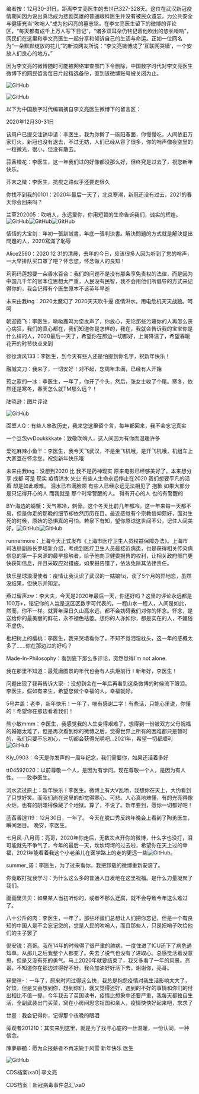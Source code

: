 编者按：12月30-31日，距离李文亮医生的去世已327-328天。这位在武汉新冠疫情期间因为说出真话成为悲剧英雄的普通眼科医生并没有被民众遗忘，为公共安全与健康充当“吹哨人”成为他闪亮的墓志铭。在李文亮医生留下的微博的评论区，“每天都有成千上万人写下日记”，“诸多双耳朵仍铭记着他吹出的悠长哨响”，网民们在这里和李文亮医生一起分享和倾诉自己的生活与命运。正如一位网名为“一朵默默绽放的花儿”的新浪网友所说：“李文亮微博成了‘互联网哭墙’，一个安放人们良心的地方。”

因为李文亮的微博随时可能被网络审查部门下令删除，中国数字时代对李文亮医生微博下的网民留言每日片段精选备份，直到该微博账号被关闭为止。

![GitHub](https://chinadigitaltimes.net/chinese/files/2020/03/Screenshot-2020-03-13-10.48.21.png)

![GitHub](https://chinadigitaltimes.net/chinese/files/2020/03/Screenshot-2020-03-15-11.01.33.png)

以下为中国数字时代编辑摘自李文亮医生微博下的留言区：

2020年12月30-31日

该用户已提交注销申请：李医生，我为你擀了一碗阳春面，你慢慢吃，人间依旧万家灯火，新冠也没有退去，不过无妨，人们已经从容了很多，你的哨声像夜空里的一粒微光，很小，但没有散去。

蒜香橙花：李医生，这一年我们过的好像都没那么好，但终究是过去了，祝您新年快乐。

芥末之微：李医生，抗疫之路似乎还要走很久

你找不到我的0101：2020年最后一天了，北京寒潮，新冠还没有过去，2021的春天你会回来吗？

兰草202005：吹哨人，永远爱你，你用短暂的生命告诉我们，诚实的辉煌。![GitHub](https://img.t.sinajs.cn/t4/appstyle/expression/ext/normal/6e/2018new_leimu_org.png)![GitHub](https://img.t.sinajs.cn/t4/appstyle/expression/ext/normal/6e/2018new_leimu_org.png)![GitHub](https://img.t.sinajs.cn/t4/appstyle/expression/ext/normal/6e/2018new_leimu_org.png)

恬恬的大宝剑：年初一張訓誡書，年底一張判決書。解決問題的方式就是解決提出問題的人，2020寫滿了恥辱

Alice2590：2020 12 31的清晨，去年的今日，应该很多人因为听到了您的哨声，一大早排队买口罩了吧？怀念您，怀念做人的良知！

莉莉玛莲想要一朵香水百合：我们的问题不是没有那条享免责权的法律，而是因为中国几千年的官本位思想太严重，人民没有民智，我不会用他们所倡导的方式来记得你的，我会记得有个医生原本不该英年早逝

未来由我ing：2020太魔幻了 2020天天吹牛逼 疫情洪水。用电危机天天战狼。呵呵

朝迎霞飞：李医生，呦呦鹿鸣为您发声了，你放心，无论那些污蔑你的人再怎么丧心病狂，我们的真心都在，我们知道你是怎样的，我在，我就会告诉我的宝宝你是什么样的人，2020最后一天了，希望你在那边一切都好，上海降温了，希望春暖花开的时节快点来到

徐徐清风133：李医生，到今天有些人还是怕提到你名字，祝新年快乐！

融城文刀：我来了，一切安好！对不起，您周年未满，已经有人开始

筠之家的一冰：李医生，一年了，你开了个头，然后，张女士收了个尾。寒冬，依然还是寒冬，春天怎么就TM那么远？！

陆晓逊：图片评论 

![GitHub](https://chinadigitaltimes.net/chinese/files/2020/12/image-1609374256090.png)

面壁人Q：有些人串改历史，我来您这里留个言，每年都回来，我不会忘记真实

一个豆包vvDoukkkkate：致敬吹哨人，这人间因为有你而温暖许多

爱吃麻辣小鱼干：李医生，我今天飞武汉，不是坐飞机哦，是开飞机哦，机组车上大家豆在怀念您，祝您新年快乐哦

未来由我ing：没想到2020 比 我不是药神现实 原来电影已经够美好了。本来想分享 成都 可是 现实 疫情洪水 失业 有些人生命永远停止在2020 我们想要平凡的活着 却是如此艰难。 泪水已布满脸颊 有些人已经永远无法相见了 抱歉 如果大部分是只记得开心的人 而我就是 那个时常警醒的人。 得有开心的人 也的有警醒的

BY-海边的螃蟹：天气寒冷，刺骨。这个冬天比前几年都冷。这一年来每一天都不易，但是你走的那晚的细节却依然历历在目。最近感觉有个宗教信仰颇好，面对生死的时候，原始的恐惧真的可怕。若泉下有知，望你原谅这世间不公，记住人间美好。![GitHub](https://s.w.org/images/core/emoji/13.0.1/72x72/1f64f.png)![GitHub](https://s.w.org/images/core/emoji/13.0.1/72x72/1f64f.png)

runnermore：上海今天正式发布《上海市医疗卫生人员权益保障办法》。上海市司法局副局长罗培新介绍，考虑到医疗卫生人员最接近病患，也是获得相关传染病信息的第一手来源的最早接触者，给予他向卫健委报告的权利，让相关政府部门更快获知信息，并且采取应对措施，如果报告错了，依法免除其法律责任。

快乐星球浪漫使者：疫情让我认识了武汉的一姑娘fzj，谈了5个月的异地恋，虽然没结果，但快乐并知足。

燕过留声zw：李大夫，今天是2020年最后一天，你还好吗？这里的评论永远都是100万+，铭记你的人岂是这区区数字可代表的。一程山水一程人，人间是如此，然而，你不一样。就算年深日久山高水远，都不会妨碍我们对你的怀念。怀念，是送给你的最美丽的鲜花，永不褪色枯萎。想你的人亦如你，都是实在的人，不媚俗不虚伪。

枇杷树上的樱桃：李医生，我来哭墙看你了，不知不觉泪湿枕头，这一年的感概太多了……你在那边过的好吗？

Made-In-Philosophy：看到底下那么多评论，突然觉得I’m not alone.

我在那里不知道：最荒唐图景的年代也会有人执炬前行！新年好，李医生！

问题出现了我再告诉大家-：没想到会在一年后再看到这条微博的时候流下眼泪。李医生，假如有来生，希望您做个幸福的人。幸福就好。

5号井盖：老李，新年快乐！一年了，唯有感谢二字！有些话，只能心里说，你懂的！希望你在那边看着我们！

熊小敏mmm：李医生，我感觉我的人生变得艰难了，想得到一份被双方父母祝福的婚姻太难了，但是再次看到你的微博之后，觉得世界上所有的困难都只是暂时的，我们只要不忘初心，一切都会获得光明吧…2021年，希望一切都顺利![GitHub](https://img.t.sinajs.cn/t4/appstyle/expression/ext/normal/d4/2018new_xianhua_org.png)

Kly_0903：今天是你发声的一周年纪念，我们需要你，如果还活着多好

tt04592020：以前尊敬一个人，是因为有学问。现在尊敬一个人，是因为有人性。——致李医生。 

河水流过原上：新年快乐！李医生。微博上有大V乱喷，我想你在天上，大约看到了只觉好笑。而我们尚在这里的却觉得寒心、可悲。人心真地难懂，有的光亮得像火炬，也有的阴暗得像藏了个地狱。算了，不说了。新年要到，愿你一切都好吧！

菡萏香逍119：12月30日，一年了。 今天在脱口秀反跨年晚会上看到了陶勇医生，瞬间泪目。 晚安，李医生。



七月风-八月雨：亮哥，2020年你走后，无数次点开你的微博，什么字也没打，泪可能就先不争气了，今年的最后一天，坎坎坷坷的过去啦，希望你在天上过的幸福，2021年能看着我这个小老弟儿在医学路上的走的更远一些![GitHub](https://s.w.org/images/core/emoji/13.0.1/72x72/1f64f.png)。

summer_诺：李医生，为了过来看你，我把卸载的微博重新安装了。

你竟敢打扰我学习：为什么这么多的普通人自发地在这里祝福。是什么力量凝聚了我们。

画画里贝贝：如果某人当初听你的，或者不那么迂腐，就不会导致今年这么难过了。

八十公斤的肉：李医生，一年了，那些坏蛋们总想让人们把你忘记，但是一个有良知的中国人是不会忘记您的，您是人民的吹哨人，而且那些人，只是把哨子吹给他们的主子罢了

倪安锐：亮哥。我在14年的时候得了很严重的肺病，一度住进了ICU还下了病危通知单。从那儿之后我整个人都变了。失去了锐气也没有了进取心。总感觉活着没意思，但是又没有死的勇气。马上2020年就要结束了，我又多看了一年的风景。亮哥，不知道你在那边过得好不好。我会加油好好活下去，谢谢你，亮哥。

冧旻暄-：一年了，原来时间过得这么快，我总是抱怨疫情对我生活影响太大了，好烦，但是又会想到你，想到你们，就又觉得还好，遇到的不好的事情和你们的付出相比不值一提。今年我去了英国读书，疫情比想象中还要严重，我每天都独自生活，全副武装出门买菜，窝在小房间思念祖国和亲人，疫情快快好起来吧，求求了

廿壹：我会记得你，记得那个夜晚的眼泪

旁观者201210：其实来到这里，就是为了找寻心底的一丝温暖，一份认同，一种信念。

陳夢靜聽：愿为众报薪者不再冻毙于风雪 新年快乐 医生



![GitHub](https://chinadigitaltimes.net/chinese/files/2020/03/37-150x150.jpg)

CDS档案\xa0| 李文亮

CDS档案｜新冠病毒事件总汇\xa0




